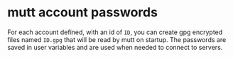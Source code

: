 mutt account passwords
======================

For each account defined, with an id of `ID`, you can create 
gpg encrypted files named `ID.gpg` that will be read by mutt on startup.
The passwords are saved in user variables and are used when needed to connect
to servers.
